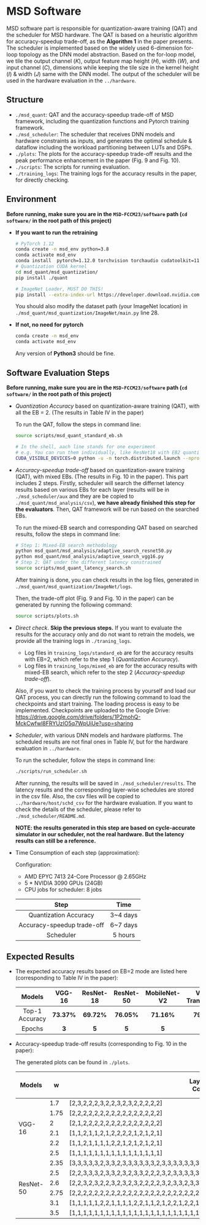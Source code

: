 # MSD Software
MSD software part is responsible for quantization-aware training (QAT) and the scheduler for MSD hardware. The QAT is based on a heuristic algorithm for accuracy-speedup trade-off, as the **Algorithm 1** in the paper presents. The scheduler is implemented based on the widely used 6-dimension for-loop topology as the DNN model abstraction. Based on the for-loop model, we tile the output channel ($K$), output feature map height ($H$), width ($W$), and input channel ($C$), dimensions while keeping the tile size in the kernel height ($I$) \& width ($J$) same with the DNN model. The output of the scheduler will be used in the hardware evaluation in the `../hardware`.

## Structure
* `./msd_quant`: QAT and the accuracy-speedup trade-off of MSD framework, including the quantization functions and Pytorch training framework.
* `./msd_scheduler`: The scheduler that receives DNN models and hardware constraints as inputs, and generates the optimal schedule & dataflow including the workload partitioning between LUTs and DSPs.
* `./plots`: The plots for the accuracy-speedup trade-off results and the peak performance enhancement in the paper (Fig. 9 and Fig. 10).
* `./scripts`: The scripts for running evaluation.
* `./training_logs`: The training logs for the accuracy results in the paper, for directly checking.

## Environment

**Before running, make sure you are in the `MSD-FCCM23/software` path (``cd software/`` in the root path of this project)**

- **If you want to run the retraining**

    ``` bash
    # PyTorch 1.12
    conda create -n msd_env python=3.8 
    conda activate msd_env
    conda install  pytorch=1.12.0 torchvision torchaudio cudatoolkit=11.3 -c pytorch
    # Quantization CUDA kernel
    cd msd_quant/msd_quantization/
    pip install ./quant

    # ImageNet Loader, MUST DO THIS!
    pip install --extra-index-url https://developer.download.nvidia.com/compute/redist nvidia-dali-cuda110
    ```
    You should also modify the dataset path (your ImageNet location) in `./msd_quant/msd_quantization/ImageNet/main.py` line 28.

- **If not, no need for pytorch**

    ``` bash
    conda create -n msd_env
    conda activate msd_env
    ```

    Any version of **Python3** should be fine.

## Software Evaluation Steps

**Before running, make sure you are in the `MSD-FCCM23/software` path (``cd software/`` in the root path of this project)**

- *Quantization Accuracy* based on quantization-aware training (QAT), with all the EB = 2. (The results in Table IV in the paper)

    To run the QAT, follow the steps in command line:
    ``` bash
    source scripts/msd_quant_standard_eb.sh  

    # In the shell, aach line stands for one experiment 
    # e.g. You can run them individually, like ResNet18 with EB2 quantization:
    CUDA_VISIBLE_DEVICES=0 python -u -m torch.distributed.launch --nproc_per_node=1 --master_port 46671 main.py --dataset=imagenet --model=resnet18 --epoch=5 --mode=int --wbit=8 --abit=8 --batch_size=128 --eb=csd_eb2 --lr=0.0005 --train > ./checkpoint_log/ResNet18_EB2_MSD.log 2>&1

    ```

- *Accuracy-speedup trade-off* based on quantization-aware training (QAT), with mixed EBs. (The results in Fig. 10 in the paper). This part includes 2 steps. Firstly, scheduler will search the differnet latency results based on various EBs for each layer (results will be in `./msd_scheduler/aux` and they are be copied to `./msd_quant/msd_analysis/csv`), **we have already finished this step for the evaluators**. Then, QAT framework will be run based on the searched EBs.

    To run the mixed-EB search and corresponding QAT based on searched results, follow the steps in command line:
    ``` bash
    # Step 1: Mixed-EB search methodology
    python msd_quant/msd_analysis/adaptive_search_resnet50.py
    python msd_quant/msd_analysis/adaptive_search_vgg16.py
    # Step 2: QAT under the different latency constrained
    source scripts/msd_quant_latency_search.sh
    ```

    After training is done, you can check results in the log files, generated in `./msd_quant/msd_quantization/ImageNet/logs`.

    Then, the trade-off plot (Fig. 9 and Fig. 10 in the paper) can be generated by running the following command:
    ``` bash
    source scripts/plots.sh
    ```

- *Direct check*. **Skip the previous steps.** If you want to evaluate the results for the accuracy only and do not want to retrain the models, we provide all the training logs in `./traning_logs`. 

    - Log files in `training_logs/standard_eb` are for the accuracy results with EB=2, which refer to the step 1 (*Quantization Accuracy*).
    - Log files in `training_logs/mixed_eb` are for the accuracy results with mixed-EB search, which refer to the step 2 (*Accuracy-speedup trade-off*).

    Also, if you want to check the training process by yourself and load our QAT process, you can directly run the following command to load the checkpoints and start training. The loading process is easy to be implemented. Checkpoints are uploaded to the Google Drive: https://drive.google.com/drive/folders/1P2mohQ-MckCwfwl8FRYUzIO5q7WpUiUe?usp=sharing

- *Scheduler*, with various DNN models and hardware platforms. The scheduled results are not final ones in Table IV, but for the hardware evaluation in `../hardware`.

    To run the scheduler, follow the steps in command line:
    ``` bash
    ./scripts/run_scheduler.sh
    ```

    After running, the results will be saved in `./msd_scheduler/results`. The latency results and the corresponding layer-wise schedules are stored in the csv file. Also, the csv files will be copied to `../hardware/host/schd_csv` for the hardware evaluation. If you want to check the details of the scheduler, please refer to `./msd_scheduler/README.md`.

    **NOTE: the results generated in this step are based on cycle-accurate simulator in our scheduler, not the real hardware. But the latency results can still be a reference.**

- Time Consumption of each step (approximation):

    Configuration:
    + AMD EPYC 7413 24-Core Processor @ 2.65GHz
    + 5 * NVIDIA 3090 GPUs (24GB)
    + CPU jobs for scheduler: 8 jobs

    | Step | Time |
    |:---:|:---:|
    | Quantization Accuracy | 3~4 days |
    | Accuracy-speedup trade-off | 6~7 days |
    | Scheduler | 5 hours |

## Expected Results
- The expected accuracy results based on EB=2 mode are listed here (corresponding to Table IV in the paper):

    | Models | VGG-16 | ResNet-18 | ResNet-50 | MobileNet-V2 | Vision Transformer |
    |:---:|:---:|:---:|:---:|:---:|:---:|
    | Top-1 Accuracy | **73.37%** | **69.72%** | **76.05%** |  **71.16%** | **79.28%** |
    | Epochs | **3** | **5** | **5** | **5** | **5** |

- Accuracy-speedup trade-off results (corresponding to Fig. 10 in the paper):

    <table>
    <thead>
    <tr>
        <th>Models</th>
        <th>w</th>
        <th>Layer-wise EB<br>Combination</th>
        <th>Top-1 Accuracy</th>
        <th>Epochs</th>
        <th>Final Speedup<br>(Simulator)</th>
    </tr>
    </thead>
    <tbody>
    <tr>
        <td rowspan="6">VGG-16</td>
        <td>1.7</td>
        <td>[2,3,2,2,2,3,2,2,3,2,3,2,2,2,2,2]</td>
        <td>73.358%</td>
        <td>3</td>
        <td>1.6814</td>
    </tr>
    <tr>
        <td>1.75</td>
        <td>[2,2,2,2,2,2,2,2,2,2,2,2,2,2,2,2]</td>
        <td>73.334%</td>
        <td>3</td>
        <td>1.7376</td>
    </tr>
    <tr>
        <td>2</td>
        <td>[2,1,2,2,2,2,2,2,2,2,2,2,2,2,2,2]</td>
        <td>73.35%</td>
        <td>3</td>
        <td>1.9880</td>
    </tr>
    <tr>
        <td>2.1</td>
        <td>[1,1,2,1,1,2,1,2,2,2,2,1,2,1,2,1]</td>
        <td>72.59%</td>
        <td>3</td>
        <td>2.0586</td>
    </tr>
    <tr>
        <td>2.2</td>
        <td>[1,1,2,1,1,1,1,2,2,1,2,1,2,1,2,1]</td>
        <td>72.462%</td>
        <td>3</td>
        <td>2.1365</td>
    </tr>
    <tr>
        <td>2.5</td>
        <td>[1,1,1,1,1,1,1,1,1,1,1,1,1,1,1,1]</td>
        <td>72.186%</td>
        <td>3</td>
        <td>2.2849</td>
    </tr>
    <tr>
        <td rowspan="6">ResNet-50</td>
        <td>2.35</td>
        <td>[3,3,3,3,3,2,3,3,2,3,3,3,3,3,3,2,3,3,3,3,3,3,3,3,3,2,3,3,3,2,3,3,3,3,3,2,3,3,3,3,3,3,3,3,3,3,2,2,3,3]</td>
        <td>76.114%</td>
        <td>3</td>
        <td>2.3269</td>
    </tr>
    <tr>
        <td>2.5</td>
        <td>[2,2,3,3,3,2,3,3,2,3,2,3,3,2,2,2,3,2,3,3,3,3,3,3,3,2,2,2,2,2,3,2,3,3,3,3,2,2,3,3,2,3,3,2,3,3,2,2,3,3]</td>
        <td>76.088%</td>
        <td>3</td>
        <td>2.4334</td>
    </tr>
    <tr>
        <td>2.6</td>
        <td>[2,2,3,2,3,2,2,3,2,3,2,3,2,2,2,2,3,2,3,3,2,3,3,3,2,2,2,2,2,2,3,2,3,3,3,3,2,2,3,3,2,3,3,2,3,2,2,2,2,3]</td>
        <td>76.074%</td>
        <td>3</td>
        <td>2.5786</td>
    </tr>
    <tr>
        <td>2.75</td>
        <td>[2,2,2,2,2,2,2,2,2,2,2,2,2,2,2,2,2,2,2,2,2,2,2,2,2,2,2,2,2,2,2,2,2,2,2,2,2,2,2,2,2,2,2,2,2,2,2,2,2,2]</td>
        <td>76.026%</td>
        <td>3</td>
        <td>2.7428</td>
    </tr>
    <tr>
        <td>3.1</td>
        <td>[1,1,1,1,1,2,2,1,1,1,1,2,2,1,1,2,1,2,2,1,2,2,1,1,1,1,2,1,1,2,2,1,1,1,2,1,2,2,2,1,1,1,2,1,1,2,2,1,1,1]</td>
        <td>74.346%</td>
        <td>3</td>
        <td>3.0088</td>
    </tr>
    <tr>
        <td>3.5</td>
        <td>[1,1,1,1,1,1,1,1,1,1,1,1,1,1,1,1,1,1,1,1,1,1,1,1,1,1,1,1,1,1,1,1,1,1,1,1,1,1,1,1,1,1,1,1,1,1,1,1,1,1]</td>
        <td>73.568%</td>
        <td>3</td>
        <td>3.2263</td>
    </tr>
    </tbody>

    The generated plots can be found in `./plots`.
